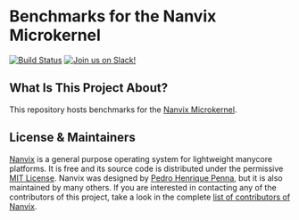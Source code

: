 Benchmarks for the Nanvix Microkernel
=====================================
[![Build
Status](https://travis-ci.com/nanvix/microkernel-benchmarks.svg?branch=unstable)](https://travis-ci.com/nanvix/microkernel)
[![Join us on
Slack!](https://img.shields.io/badge/chat-on%20Slack-e01563.svg)](https://join.slack.com/t/nanvix/shared_invite/enQtMzY2Nzg5OTQ4NTAyLTAxMmYwOGQ0ZmU2NDg2NTJiMWU1OWVkMWJhMWY4NzMzY2E1NTIyMjNiOTVlZDFmOTcyMmM2NDljMTAzOGI1NGY)

What Is This Project About?
---------------------------

This repository hosts benchmarks for the [Nanvix
Microkernel](https://github.com/nanvix/microkernel).

License & Maintainers
---------------------

[Nanvix](https://github.com/nanvix) is a general purpose operating
system for lightweight manycore platforms. It is free and its source
code is distributed under the permissive [MIT
License](https://raw.githubusercontent.com/nanvix/microkernel-benchmarks/master/LICENSE).
Nanvix was designed by [Pedro Henrique
Penna](mailto:pedrohenriquepenna@gmail.com), but it is also maintained
by many others. If you are interested in contacting any of the
contributors of this project, take a look in the complete [list of
contributors of
Nanvix](https://raw.githubusercontent.com/nanvix/people/master/CREDITS).
